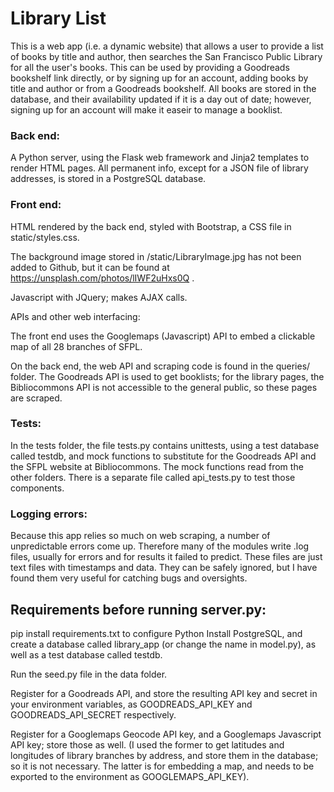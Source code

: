 # Library List

This is a web app (i.e. a dynamic website) that allows a user to provide a list of books by title and author, then searches the San Francisco Public Library for all the user's books.  This can be used by providing a Goodreads bookshelf link directly, or by signing up for an account, adding books by title and author or from a Goodreads bookshelf.  All books are stored in the database, and their availability updated if it is a day out of date; however, signing up for an account will make it easeir to manage a booklist. 

### Back end:

A Python server, using the Flask web framework and Jinja2 templates to render HTML pages.  All permanent info, except for a JSON file of library addresses, is stored in a PostgreSQL database.

### Front end:

HTML rendered by the back end, styled with Bootstrap, a CSS file in static/styles.css.

The background image stored in /static/LibraryImage.jpg has not been added to Github, but it can be found at https://unsplash.com/photos/lIWF2uHxs0Q .

Javascript with JQuery; makes AJAX calls.

APIs and other web interfacing:

The front end uses the Googlemaps (Javascript) API to embed a clickable map of all 28 branches of SFPL.  

On the back end, the web API and scraping code is found in the queries/ folder.  The Goodreads API is used to get booklists; for the library pages, the Bibliocommons API is not accessible to the general public, so these pages are scraped.

### Tests:

In the tests folder, the file tests.py contains unittests, using a test database called testdb, and mock functions to substitute for the Goodreads API and the SFPL website at Bibliocommons.  The mock functions read from the other folders.  There is a separate file called api_tests.py to test those components.

### Logging errors:

Because this app relies so much on web scraping, a number of unpredictable errors come up.  Therefore many of the modules write .log files, usually for errors and for results it failed to predict.  These files are just text files with timestamps and data.  They can be safely ignored, but I have found them very useful for catching bugs and oversights.

## Requirements before running server.py:

pip install requirements.txt to configure Python
Install PostgreSQL, and create a database called library_app (or change the name in model.py), as well as a test database called testdb.  

Run the seed.py file in the data folder.

Register for a Goodreads API, and store the resulting API key and secret in your environment variables, as GOODREADS_API_KEY and GOODREADS_API_SECRET respectively.

Register for a Googlemaps Geocode API key, and a Googlemaps Javascript API key; store those as well.  (I used the former to get latitudes and longitudes of library branches by address, and store them in the database; so it is not necessary.  The latter is for embedding a map, and needs to be exported to the environment as GOOGLEMAPS_API_KEY).
